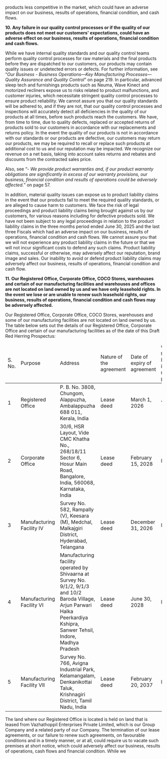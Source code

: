 products less competitive in the market, which could have an adverse impact on our business, results of operations, financial condition, and cash flows.

**10. Any failure in our quality control processes or if the quality of our products does not meet our customers' expectations, could have an adverse effect on our business, results of operations, financial condition and cash flows.**

While we have internal quality standards and our quality control teams perform quality control processes for raw materials and the final products before they are dispatched to our customers, our products may contain quality issues or undetected errors or defects. For further information, see “*Our Business - Business Operations—Key Manufacturing Processes—Quality Assurance and Quality Control*” on page 219. In particular, advanced sleep tech and furnishings products such as Neuma, Wave Kinect and motorized recliners expose us to risks related to product malfunctions, and customer injuries, which necessitate stringent quality control processes to ensure product reliability. We cannot assure you that our quality standards will be adhered to, and if they are not, that our quality control processes and inspections will accurately detect all deficiencies in the quality of our products at all times, before such products reach the customers. We have, from time to time, due to quality defects, replaced or accepted returns of products sold to our customers in accordance with our replacements and returns policy. In the event the quality of our products is not in accordance with our standards or our products are defective, our customers may return our products, we may be required to recall or replace such products at additional cost to us and our reputation may be impacted. We recognize our revenue on a net basis, taking into account sales returns and rebates and discounts from the contracted sales price.

Also, see “- *We provide product warranties and, if our product warranty obligations are significantly in excess of our warranty provisions, our business, financial condition and results of operations could be adversely affected.*” on page 57.

In addition, material quality issues can expose us to product liability claims in the event that our products fail to meet the required quality standards, or are alleged to cause harm to customers. We face the risk of legal proceedings and product liability claims being brought against us by our customers, for various reasons including for defective products sold. We have not been subject to any legal proceedings in relation to the product liability claims in the three months period ended June 30, 2025 and the last three Fiscals which had an adverse impact on our business, results of operations, financial condition and cash flows. We cannot assure you that we will not experience any product liability claims in the future or that we will not incur significant costs to defend any such claims. Product liability claims, successful or otherwise, may adversely affect our reputation, brand image and sales. Our inability to avoid or defend product liability claims may adversely affect our business, results of operations, financial condition and cash flow.

**11. Our Registered Office, Corporate Office, COCO Stores, warehouses and certain of our manufacturing facilities and warehouses and offices are not located on land owned by us and we have only leasehold rights. In the event we lose or are unable to renew such leasehold rights, our business, results of operations, financial condition and cash flows may be adversely affected.**

Our Registered Office, Corporate Office, COCO Stores, warehouses and some of our manufacturing facilities are not located on land owned by us. The table below sets out the details of our Registered Office, Corporate Office and certain of our manufacturing facilities as of the date of this Draft Red Herring Prospectus:

<table><thead><tr><td>S. No.</td><td>Purpose</td><td>Address</td><td>Nature of the agreement</td><td>Date of expiry of agreement</td><td>Whether the Lessor is a related party</td></tr></thead><tbody><tr><td>1</td><td>Registered Office</td><td>P. B. No. 3808, Chungom, Alappuzha, Ambalappuzha 688 011, Kerala, India</td><td>Lease deed</td><td>March 1, 2026</td><td>Yes</td></tr><tr><td>2</td><td>Corporate Office</td><td>30/6, HSR Layout, Vide CMC Khatha No., 268/18/11 Sector 6, Hosur Main Road, Bangalore, India, 560068, Karnataka, India</td><td>Lease deed</td><td>February 15, 2028</td><td>No</td></tr><tr><td>3</td><td>Manufacturing Facility IV</td><td>Survey No. 582, Rampally (V), Keesara (M), Medchal, Malkajgiri District, Hyderabad, Telangana</td><td>Lease deed</td><td>December 31, 2026</td><td>No</td></tr><tr><td>4</td><td>Manufacturing Facility VI</td><td>Manufacturing facility operated by Shivaarna at Survey No. 9/1/2, 9/1/3 and 10/2 Baroda Village, Arjun Parwari Halka Peerkardiya Kshipra, Sanwer Tehsil, Indore, Madhya Pradesh</td><td>Lease deed</td><td>June 30, 2028</td><td>No</td></tr><tr><td>5</td><td>Manufacturing Facility VII</td><td>Survey No. 766, Avigna Industrial Park, Kelamangalam, Denkanikottai Taluk, Krishnagiri District, Tamil Nadu, India</td><td>Lease deed</td><td>February 20, 2037</td><td>No</td></tr></tbody></table>

The land where our Registered Office is located is held on land that is leased from Vazhathoppil Enterprises Private Limited, which is our Group Company and a related party of our Company. The termination of our lease agreements, or our failure to renew such agreements, on favourable conditions and in a timely manner, or at all, could require us to vacate such premises at short notice, which could adversely affect our business, results of operations, cash flows and financial condition. While we